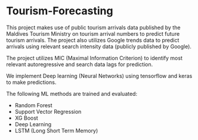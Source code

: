 # Tourism-Forecasting


This project makes use of public tourism arrivals data published by the Maldives Tourism Ministry on tourism arrival numbers to predict future tourism arrivals. The project also utilizes Google trends data to predict arrivals using relevant search intensity data (publicly published by Google). 

The project utilizes MIC (Maximal Information Criterion) to identify most relevant autoregressive and search data lags for prediction.

We implement Deep learning (Neural Networks) using tensorflow and keras to make predictions.

The following ML methods are trained and evaluated:
- Random Forest
- Support Vector Regression
- XG Boost
- Deep Learning
- LSTM (Long Short Term Memory)



